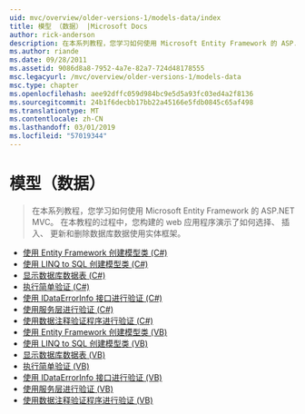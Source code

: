 ```yaml
---
uid: mvc/overview/older-versions-1/models-data/index
title: 模型 （数据） |Microsoft Docs
author: rick-anderson
description: 在本系列教程，您学习如何使用 Microsoft Entity Framework 的 ASP.NET MVC。 在本教程的过程中，您构建 web 应用程序...
ms.author: riande
ms.date: 09/28/2011
ms.assetid: 9086d8a8-7952-4a7e-82a7-724d48178555
msc.legacyurl: /mvc/overview/older-versions-1/models-data
msc.type: chapter
ms.openlocfilehash: aee92dffc059d984bc9e5d5a93fc03ed4a2f8136
ms.sourcegitcommit: 24b1f6decbb17bb22a45166e5fdb0845c65af498
ms.translationtype: MT
ms.contentlocale: zh-CN
ms.lasthandoff: 03/01/2019
ms.locfileid: "57019344"
---
```

<a name="models-data"></a>模型（数据）
====================
> 在本系列教程，您学习如何使用 Microsoft Entity Framework 的 ASP.NET MVC。 在本教程的过程中，您构建的 web 应用程序演示了如何选择、 插入、 更新和删除数据库数据使用实体框架。


- [使用 Entity Framework 创建模型类 (C#)](creating-model-classes-with-the-entity-framework-cs.md)
- [使用 LINQ to SQL 创建模型类 (C#)](creating-model-classes-with-linq-to-sql-cs.md)
- [显示数据库数据表 (C#)](displaying-a-table-of-database-data-cs.md)
- [执行简单验证 (C#)](performing-simple-validation-cs.md)
- [使用 IDataErrorInfo 接口进行验证 (C#)](validating-with-the-idataerrorinfo-interface-cs.md)
- [使用服务层进行验证 (C#)](validating-with-a-service-layer-cs.md)
- [使用数据注释验证程序进行验证 (C#)](validation-with-the-data-annotation-validators-cs.md)
- [使用 Entity Framework 创建模型类 (VB)](creating-model-classes-with-the-entity-framework-vb.md)
- [使用 LINQ to SQL 创建模型类 (VB)](creating-model-classes-with-linq-to-sql-vb.md)
- [显示数据库数据表 (VB)](displaying-a-table-of-database-data-vb.md)
- [执行简单验证 (VB)](performing-simple-validation-vb.md)
- [使用 IDataErrorInfo 接口进行验证 (VB)](validating-with-the-idataerrorinfo-interface-vb.md)
- [使用服务层进行验证 (VB)](validating-with-a-service-layer-vb.md)
- [使用数据注释验证程序进行验证 (VB)](validation-with-the-data-annotation-validators-vb.md)
